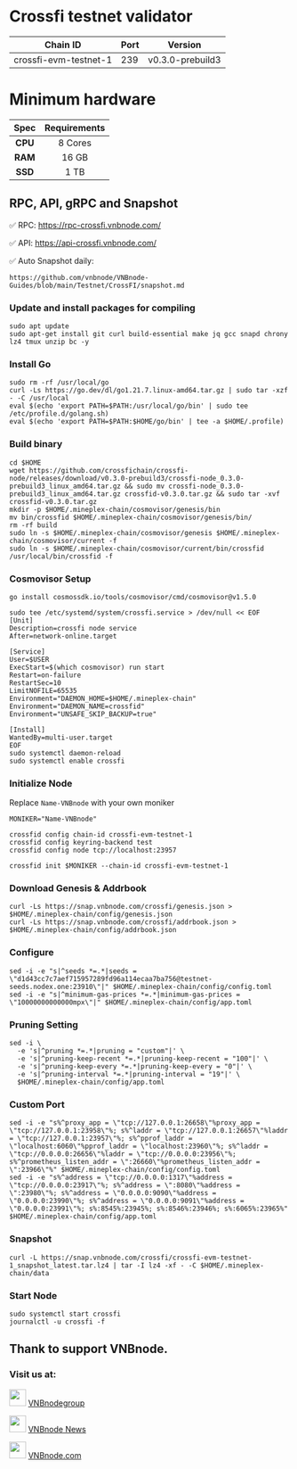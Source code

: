 # Crossfi testnet validator
|        Chain ID       |    Port    |      Version     |
|-----------------------|------------|------------------|
| crossfi-evm-testnet-1 |     239    | v0.3.0-prebuild3 |
# Minimum hardware
|      Spec   |        Requirements       |
| :---------: | :-----------------------: |
|   **CPU**   |          8 Cores          |
|   **RAM**   |           16 GB           |
|   **SSD**   |           1 TB            | 

## RPC, API, gRPC and Snapshot
✅ RPC:  https://rpc-crossfi.vnbnode.com/

✅ API:  https://api-crossfi.vnbnode.com/

✅ Auto Snapshot daily: 
```
https://github.com/vnbnode/VNBnode-Guides/blob/main/Testnet/CrossFI/snapshot.md
```

### Update and install packages for compiling
```
sudo apt update
sudo apt-get install git curl build-essential make jq gcc snapd chrony lz4 tmux unzip bc -y
```

### Install Go
```
sudo rm -rf /usr/local/go
curl -Ls https://go.dev/dl/go1.21.7.linux-amd64.tar.gz | sudo tar -xzf - -C /usr/local
eval $(echo 'export PATH=$PATH:/usr/local/go/bin' | sudo tee /etc/profile.d/golang.sh)
eval $(echo 'export PATH=$PATH:$HOME/go/bin' | tee -a $HOME/.profile)
```

### Build binary
```
cd $HOME
wget https://github.com/crossfichain/crossfi-node/releases/download/v0.3.0-prebuild3/crossfi-node_0.3.0-prebuild3_linux_amd64.tar.gz && sudo mv crossfi-node_0.3.0-prebuild3_linux_amd64.tar.gz crossfid-v0.3.0.tar.gz && sudo tar -xvf crossfid-v0.3.0.tar.gz
mkdir -p $HOME/.mineplex-chain/cosmovisor/genesis/bin
mv bin/crossfid $HOME/.mineplex-chain/cosmovisor/genesis/bin/
rm -rf build
sudo ln -s $HOME/.mineplex-chain/cosmovisor/genesis $HOME/.mineplex-chain/cosmovisor/current -f
sudo ln -s $HOME/.mineplex-chain/cosmovisor/current/bin/crossfid /usr/local/bin/crossfid -f
```

### Cosmovisor Setup
```
go install cosmossdk.io/tools/cosmovisor/cmd/cosmovisor@v1.5.0
```
```
sudo tee /etc/systemd/system/crossfi.service > /dev/null << EOF
[Unit]
Description=crossfi node service
After=network-online.target
 
[Service]
User=$USER
ExecStart=$(which cosmovisor) run start
Restart=on-failure
RestartSec=10
LimitNOFILE=65535
Environment="DAEMON_HOME=$HOME/.mineplex-chain"
Environment="DAEMON_NAME=crossfid"
Environment="UNSAFE_SKIP_BACKUP=true"
 
[Install]
WantedBy=multi-user.target
EOF
sudo systemctl daemon-reload
sudo systemctl enable crossfi
```

### Initialize Node
Replace `Name-VNBnode` with your own moniker
```
MONIKER="Name-VNBnode"
```
```
crossfid config chain-id crossfi-evm-testnet-1
crossfid config keyring-backend test
crossfid config node tcp://localhost:23957
```
```
crossfid init $MONIKER --chain-id crossfi-evm-testnet-1
```

### Download Genesis & Addrbook
```
curl -Ls https://snap.vnbnode.com/crossfi/genesis.json > $HOME/.mineplex-chain/config/genesis.json
curl -Ls https://snap.vnbnode.com/crossfi/addrbook.json > $HOME/.mineplex-chain/config/addrbook.json
```

### Configure
```
sed -i -e "s|^seeds *=.*|seeds = \"d1d43cc7c7aef715957289fd96a114ecaa7ba756@testnet-seeds.nodex.one:23910\"|" $HOME/.mineplex-chain/config/config.toml
sed -i -e "s|^minimum-gas-prices *=.*|minimum-gas-prices = \"10000000000000mpx\"|" $HOME/.mineplex-chain/config/app.toml
```

### Pruning Setting
```
sed -i \
  -e 's|^pruning *=.*|pruning = "custom"|' \
  -e 's|^pruning-keep-recent *=.*|pruning-keep-recent = "100"|' \
  -e 's|^pruning-keep-every *=.*|pruning-keep-every = "0"|' \
  -e 's|^pruning-interval *=.*|pruning-interval = "19"|' \
  $HOME/.mineplex-chain/config/app.toml
```

### Custom Port
```
sed -i -e "s%^proxy_app = \"tcp://127.0.0.1:26658\"%proxy_app = \"tcp://127.0.0.1:23958\"%; s%^laddr = \"tcp://127.0.0.1:26657\"%laddr = \"tcp://127.0.0.1:23957\"%; s%^pprof_laddr = \"localhost:6060\"%pprof_laddr = \"localhost:23960\"%; s%^laddr = \"tcp://0.0.0.0:26656\"%laddr = \"tcp://0.0.0.0:23956\"%; s%^prometheus_listen_addr = \":26660\"%prometheus_listen_addr = \":23966\"%" $HOME/.mineplex-chain/config/config.toml
sed -i -e "s%^address = \"tcp://0.0.0.0:1317\"%address = \"tcp://0.0.0.0:23917\"%; s%^address = \":8080\"%address = \":23980\"%; s%^address = \"0.0.0.0:9090\"%address = \"0.0.0.0:23990\"%; s%^address = \"0.0.0.0:9091\"%address = \"0.0.0.0:23991\"%; s%:8545%:23945%; s%:8546%:23946%; s%:6065%:23965%" $HOME/.mineplex-chain/config/app.toml
```

### Snapshot
```
curl -L https://snap.vnbnode.com/crossfi/crossfi-evm-testnet-1_snapshot_latest.tar.lz4 | tar -I lz4 -xf - -C $HOME/.mineplex-chain/data
```

### Start Node
```
sudo systemctl start crossfi
journalctl -u crossfi -f
```

## Thank to support VNBnode.
### Visit us at:

<img src="https://user-images.githubusercontent.com/50621007/183283867-56b4d69f-bc6e-4939-b00a-72aa019d1aea.png" width="30"/> <a href="https://t.me/VNBnodegroup" target="_blank">VNBnodegroup</a>

<img src="https://user-images.githubusercontent.com/50621007/183283867-56b4d69f-bc6e-4939-b00a-72aa019d1aea.png" width="30"/> <a href="https://t.me/Vnbnode" target="_blank">VNBnode News</a>

<img src="https://github.com/vnbnode/binaries/blob/main/Logo/VNBnode.jpg" width="30"/> <a href="https://VNBnode.com" target="_blank">VNBnode.com</a>
